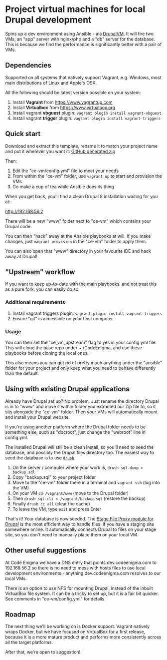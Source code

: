 # Project virtual machines for local Drupal development

Spins up a dev environment using Ansible - ala [DrupalVM](https://www.drupalvm.com).
It will fire two VMs, an "app" server with nginx/php and a "db" server for the database.
This is because we find the performance is significantly better with a pair of VMs.

## Dependencies

Supported on all systems that natively support Vagrant, e.g. Windows, most main
distributions of Linux and Apple's OSX.

All the following should be latest version possible on your system:

1. Install **Vagrant** from https://www.vagrantup.com
1. Install **Virtualbox** from https://www.virtualbox.org
3. Install vagrant **vbguest** plugin:  ```vagrant plugin install vagrant-vbguest```
4. Install vagrant **trigger** plugin: ```vagrant plugin install vagrant-triggers```

## Quick start

Download and extract this template, rename it to match your project name and put it
wherever you want it:
[GitHub generated zip](https://github.com/codeenigma/ce-vm/archive/master.zip)

Then:

1. Edit the "ce-vm/config.yml" file to meet your needs
2. From within the "ce-vm" folder, use ```vagrant up``` to start and provision the VMs
3. Go make a cup of tea while Ansible does its thing

When you get back, you'll find a clean Drupal 8 installation waiting for you at:

http://192.168.56.2

There will be a new "www" folder next to "ce-vm" which contains your Drupal code.

You can then "hack" away at the Ansible playbooks at will. If you make changes,
just ```vagrant provision``` in the "ce-vm" folder to apply them.

You can also open that "www" directory in your favourite IDE and hack away at Drupal!

## "Upstream" workflow

If you want to keep up-to-date with the main playbooks, 
and not treat this as a pure fork, you can easily do so:

### Additional requirements

1. Install vagrant triggers plugin: ```vagrant plugin install vagrant-triggers```
2. Ensure "git" is accessible on your host computer.

### Usage

You can then set the "ce_vm_upstream" flag to yes in your config.yml file.
This will clone the base repo under ~./CodeEnigma, and use these playbooks
before cloning the local ones.

This also means you can get rid of pretty much anything under the "ansible"
folder for your project and only keep what you need to behave differently
than the default.

## Using with existing Drupal applications

Already have Drupal set up? No problem. Just rename the directory Drupal is in
to "www" and move it within folder you extracted our Zip file to, so it sits
alongside the "ce-vm" folder. Then your VMs will automatically mount and 
install your Drupal website.

If you're using another platform where the Drupal folder needs to be something
else, such as "docroot", just change the "webroot" line in config.yml.

The installed Drupal will still be a clean install, so you'll need to seed
the database, and possibly the Drupal files directory too. The easiest way to
seed the database is to use [```drush```](https://github.com/drush-ops/drush).

1. On the server / computer where your work is, ```drush sql-dump > backup.sql```
2. Copy "backup.sql" to your project folder
3. Move to the "ce-vm" folder there in a terminal and ```vagrant ssh``` (log into the VM)
4. On your VM ```cd /vagrant/www``` (move to the Drupal folder)
5. Then ```drush sql-cli < /vagrant/backup.sql``` (restore the backup)
6. Finally ```drush cc all``` (clear the cache)
7. To leave the VM, type ```exit``` and press Enter

That's it! Your database is now seeded. The 
[Stage File Proxy module for Drupal](https://www.drupal.org/project/stage_file_proxy)
is the most efficient way to handle files, if you have a staging site somewhere
online. It automatically connects Drupal to files on your stage site, so you
don't need to manually place them on your local VM.

## Other useful suggestions

At Code Enigma we have a DNS entry that points dev.codeenigma.com to
192.168.56.2 so there is no need to mess with hosts files to use local
development environments - anything.dev.codeenigma.com resolves to our local
VMs.

There is an option to use NFS for mounting Drupal, instead of the inbuilt
VirtualBox file system. It can be a tricky to set up, but it is a fair bit
quicker. See comments in "ce-vm/config.yml" for details.

## Roadmap

The next thing we'll be working on is Docker support. Vagrant natively wraps
Docker, but we have focused on VirtualBox for a first release, because it is
a more mature product and performs more consistently across all the target
platforms.

After that, we're open to suggestion!
